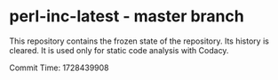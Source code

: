 # perl-inc-latest - master branch

This repository contains the frozen state of the repository.
Its history is cleared. It is used only for static code
analysis with Codacy.

Commit Time: 1728439908